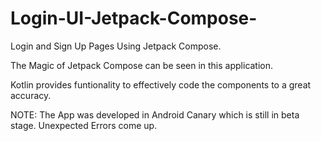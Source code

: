 # Login-UI-Jetpack-Compose-
Login and Sign Up Pages Using Jetpack Compose.

The Magic of Jetpack Compose can be seen in this application.

Kotlin provides funtionality to effectively code the components to a great accuracy.

NOTE: The App was developed in Android Canary which is still in beta stage. Unexpected Errors come up.
